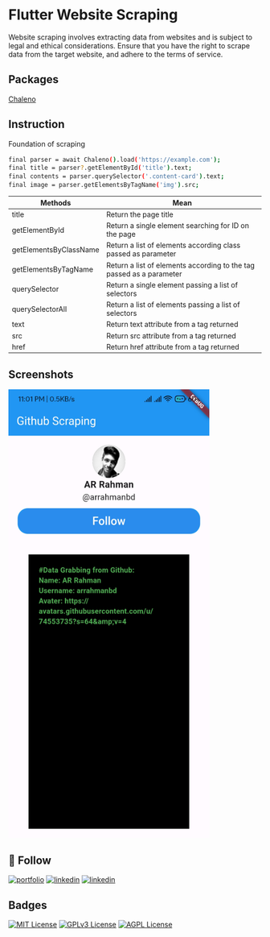 
# Flutter Website Scraping

Website scraping involves extracting data from websites and is subject to legal and ethical considerations. Ensure that you have the right to scrape data from the target website, and adhere to the terms of service.


## Packages

[Chaleno](https://pub.dev/packages/chaleno)



## Instruction

Foundation of scraping 

```bash
final parser = await Chaleno().load('https://example.com');
final title = parser?.getElementById('title').text;
final contents = parser.querySelector('.content-card').text;
final image = parser.getElementsByTagName('img').src;
```

| Methods                | Mean                                             |
|------------------------|--------------------------------------------------|
| title                  | Return the page title                            |
| getElementById        | Return a single element searching for ID on the page |
| getElementsByClassName | Return a list of elements according class passed as parameter |
| getElementsByTagName   | Return a list of elements according to the tag passed as a parameter |
| querySelector          | Return a single element passing a list of selectors |
| querySelectorAll       | Return a list of elements passing a list of selectors |
| text                   | Return text attribute from a tag returned         |
| src                    | Return src attribute from a tag returned          |
| href                   | Return href attribute from a tag returned         |

## Screenshots
<img src="screenshoot/screenshoot.jpg" alt="App Screenshot" width="400"/>



## 🚀  Follow
[![portfolio](https://img.shields.io/badge/bio-000?style=for-the-badge&logo=ko-fi&logoColor=white)](https://arrahmanbd.github.io/)
[![linkedin](https://img.shields.io/badge/linkedin-0A66C2?style=for-the-badge&logo=linkedin&logoColor=white)](https://www.linkedin.com/in/arrahmanbd)
[![linkedin](https://img.shields.io/badge/Github-22272e?style=for-the-badge&logo=github&logoColor=white)](https://www.github.com/arrahmanbd)


## Badges


[![MIT License](https://img.shields.io/badge/License-MIT-green.svg)](https://choosealicense.com/licenses/mit/)
[![GPLv3 License](https://img.shields.io/badge/License-GPL%20v3-yellow.svg)](https://opensource.org/licenses/)
[![AGPL License](https://img.shields.io/badge/license-AGPL-blue.svg)](http://www.gnu.org/licenses/agpl-3.0)
